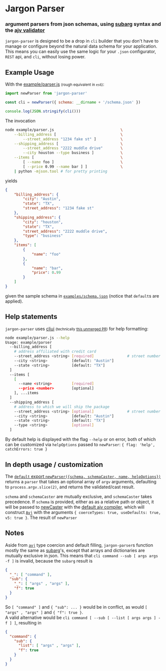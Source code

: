 # Jargon Parser
### argument parsers from json schemas, using [subarg](https://github.com/substack/subarg) syntax and the [ajv validator](https://github.com/epoberezkin/ajv)
`jargon-parser` is designed to be a drop in `cli` builder that you don't have to manage or configure beyond the natural data schema for your application. This means you can easily use the same logic for your `.json` configurator, `REST` api, and `cli`, without losing power.
  
## Example Usage
With the [example/parser.js](example/parser.js) <small>(rough equivalent in `es6`)</small>:
```javascript
import newParser from 'jargon-parser'

const cli = newParser({ schema: __dirname + '/schema.json' })

console.log(JSON.stringify(cli()))
```
The invocation
```bash
node example/parser.js                              \
    --billing_address [                             \
        --street_address "1234 fake st" ]           \
    --shipping_address [                            \
        --street_address "2222 muddle drive"        \
        --city houston --type business ]            \
    --items [                                       \
        [ --name foo ]                              \
        [ --price 0.99 --name bar ] ]               \
    | python -mjson.tool # for pretty printing
```
yields
```json
{
    "billing_address": {
        "city": "Austin",
        "state": "TX",
        "street_address": "1234 fake st"
    },
    "shipping_address": {
        "city": "houston",
        "state": "TX",
        "street_address": "2222 muddle drive",
        "type": "business"
    },
    "items": [
        {
            "name": "foo"
        },
        {
            "name": "bar",
            "price": 0.99
        }
    ]
}
```
given the sample schema in [`examples/schema.json`](example/schema.json) (notice that `default`s are applied).
  
## Help statements 
`jargon-parser` uses [cliui](https://github.com/yargs/cliui) <small>(technically [this unmerged PR](https://github.com/yargs/cliui/pull/45))</small> for help formatting:
```bash
node example/parser.js --help
Usage: example/parser
  --billing_address [
    # address affiliated with credit card
    --street_address <string> [required]               # street number and name
    --city <string>           [default: "Austin"]
    --state <string>          [default: "TX"]
  ]
  --items [
    [
      --name <string>         [required]
      --price <number>        [optional]
    ], ...items
  ]
  --shipping_address [
    # address to which we will ship the package
    --street_address <string> [optional]               # street number and name
    --city <string>           [default: "Austin"]
    --state <string>          [default: "TX"]
    --type <string>           [optional]
  ]
```
By default help is displayed with the flag `--help` or on error,
both of which can be customized via `helpOptions` passed to `newParser`: `{ flag: 'help', catchErrors: true }`
  
## In depth usage / customization
  
The [`default` export `newParser({schema, schemaCaster, name, helpOptions})`](src/parser.js#L31-L41) returns a `parser` that takes an optional array of `argv` arguments,
defaulting to `process.argv.slice(2)`, and returns the validated/cast result.

`schema` and `schemaCaster` are mutually exclusive, and `schemaCaster` takes precedence.
If `schema` is provided, either as as a relative path or object,
it will be passed to [newCaster](src/schema.js#L22-L38) with the [default ajv compiler](src/schema.js#L5-L9),
which will construct [`Avj`](https://github.com/epoberezkin/ajv) with the arguments `{ coerceTypes: true, useDefaults: true, v5: true }`.
The result of `newParser` 
  
## Notes
Aside from [`avj`](https://github.com/epoberezkin/ajv) type coercion and default filling, `jargon-parser`s function mostly the same as [subarg](https://github.com/substack/subarg)'s, except that arrays and dictionaries are mutually exclusive in json. This means that `cli command --sub [ args args -f ]` is invalid, because the `subarg` result is
```json
{
  "_": [ "command" ],
  "sub": {
    "_": [ "args" , "args" ],
    "f": true
  }
}
```
So `[ "command" ]` and `{ "sub": ... }` would be in conflict,
as would `[ "args" , "args" ]` and `{ "f": true }`.  
A valid alternative would be `cli command [ --sub [ --list [ args args ] -f ] ]`, resulting in 
```json
{
  "command": {
    "sub": {
      "list": [ "args" , "args" ],
      "f": true
    }
  }
}
```
